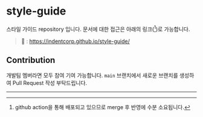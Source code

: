 # style-guide

스타일 가이드 repository 입니다. 문서에 대한 접근은 아래의 링크([^1])로 가능합니다.

> 🔗 : https://indentcorp.github.io/style-guide/

## Contribution
개발팀 멤버라면 모두 참여 기여 가능합니다. `main` 브랜치에서 새로운 브랜치를 생성하여 Pull Request 작성 부탁드립니다.



---
[^1]: github action을 통해 배포되고 있으므로 merge 후 반영에 수분 소요됩니다.
